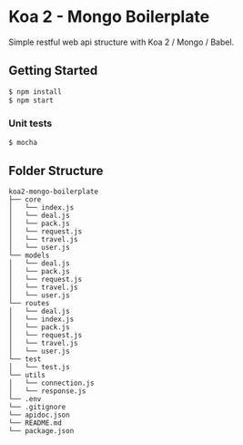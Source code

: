 # Koa 2 - Mongo Boilerplate 

Simple restful web api structure with Koa 2 / Mongo / Babel. 

## Getting Started

```bash
$ npm install
$ npm start
```

### Unit tests
```bash
$ mocha
```

## Folder Structure

```
koa2-mongo-boilerplate
├── core
│   └── index.js
│   └── deal.js
│   └── pack.js
│   └── request.js
│   └── travel.js
│   └── user.js
└── models
│   └── deal.js
│   └── pack.js
│   └── request.js
│   └── travel.js
│   └── user.js
└── routes
│   └── deal.js
│   └── index.js
│   └── pack.js
│   └── request.js
│   └── travel.js
│   └── user.js
└── test
│   └── test.js
└── utils
│   └── connection.js
│   └── response.js
└── .env
└── .gitignore
└── apidoc.json
└── README.md
└── package.json

```
